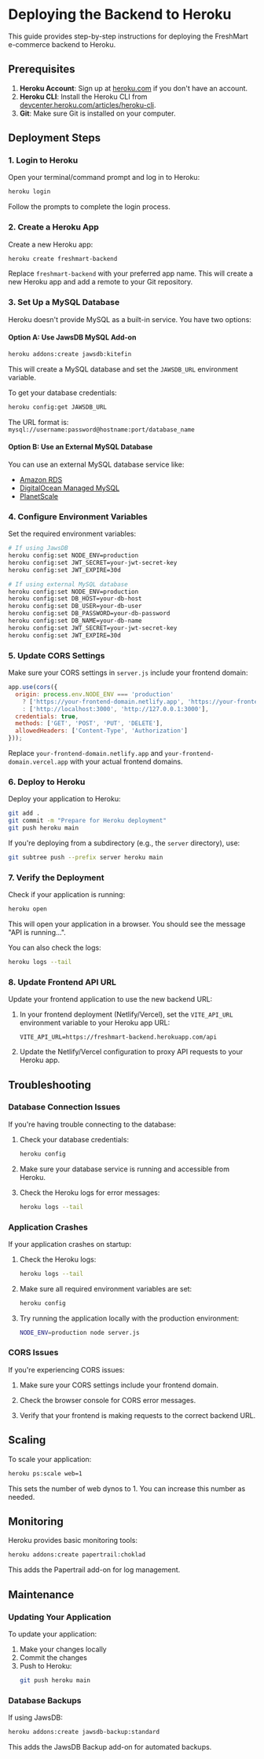 # Deploying the Backend to Heroku

This guide provides step-by-step instructions for deploying the FreshMart e-commerce backend to Heroku.

## Prerequisites

1. **Heroku Account**: Sign up at [heroku.com](https://heroku.com) if you don't have an account.
2. **Heroku CLI**: Install the Heroku CLI from [devcenter.heroku.com/articles/heroku-cli](https://devcenter.heroku.com/articles/heroku-cli).
3. **Git**: Make sure Git is installed on your computer.

## Deployment Steps

### 1. Login to Heroku

Open your terminal/command prompt and log in to Heroku:

```bash
heroku login
```

Follow the prompts to complete the login process.

### 2. Create a Heroku App

Create a new Heroku app:

```bash
heroku create freshmart-backend
```

Replace `freshmart-backend` with your preferred app name. This will create a new Heroku app and add a remote to your Git repository.

### 3. Set Up a MySQL Database

Heroku doesn't provide MySQL as a built-in service. You have two options:

#### Option A: Use JawsDB MySQL Add-on

```bash
heroku addons:create jawsdb:kitefin
```

This will create a MySQL database and set the `JAWSDB_URL` environment variable.

To get your database credentials:

```bash
heroku config:get JAWSDB_URL
```

The URL format is: `mysql://username:password@hostname:port/database_name`

#### Option B: Use an External MySQL Database

You can use an external MySQL database service like:
- [Amazon RDS](https://aws.amazon.com/rds/mysql/)
- [DigitalOcean Managed MySQL](https://www.digitalocean.com/products/managed-databases-mysql/)
- [PlanetScale](https://planetscale.com/)

### 4. Configure Environment Variables

Set the required environment variables:

```bash
# If using JawsDB
heroku config:set NODE_ENV=production
heroku config:set JWT_SECRET=your-jwt-secret-key
heroku config:set JWT_EXPIRE=30d

# If using external MySQL database
heroku config:set NODE_ENV=production
heroku config:set DB_HOST=your-db-host
heroku config:set DB_USER=your-db-user
heroku config:set DB_PASSWORD=your-db-password
heroku config:set DB_NAME=your-db-name
heroku config:set JWT_SECRET=your-jwt-secret-key
heroku config:set JWT_EXPIRE=30d
```

### 5. Update CORS Settings

Make sure your CORS settings in `server.js` include your frontend domain:

```javascript
app.use(cors({
  origin: process.env.NODE_ENV === 'production' 
    ? ['https://your-frontend-domain.netlify.app', 'https://your-frontend-domain.vercel.app'] 
    : ['http://localhost:3000', 'http://127.0.0.1:3000'],
  credentials: true,
  methods: ['GET', 'POST', 'PUT', 'DELETE'],
  allowedHeaders: ['Content-Type', 'Authorization']
}));
```

Replace `your-frontend-domain.netlify.app` and `your-frontend-domain.vercel.app` with your actual frontend domains.

### 6. Deploy to Heroku

Deploy your application to Heroku:

```bash
git add .
git commit -m "Prepare for Heroku deployment"
git push heroku main
```

If you're deploying from a subdirectory (e.g., the `server` directory), use:

```bash
git subtree push --prefix server heroku main
```

### 7. Verify the Deployment

Check if your application is running:

```bash
heroku open
```

This will open your application in a browser. You should see the message "API is running...".

You can also check the logs:

```bash
heroku logs --tail
```

### 8. Update Frontend API URL

Update your frontend application to use the new backend URL:

1. In your frontend deployment (Netlify/Vercel), set the `VITE_API_URL` environment variable to your Heroku app URL:
   ```
   VITE_API_URL=https://freshmart-backend.herokuapp.com/api
   ```

2. Update the Netlify/Vercel configuration to proxy API requests to your Heroku app.

## Troubleshooting

### Database Connection Issues

If you're having trouble connecting to the database:

1. Check your database credentials:
   ```bash
   heroku config
   ```

2. Make sure your database service is running and accessible from Heroku.

3. Check the Heroku logs for error messages:
   ```bash
   heroku logs --tail
   ```

### Application Crashes

If your application crashes on startup:

1. Check the Heroku logs:
   ```bash
   heroku logs --tail
   ```

2. Make sure all required environment variables are set:
   ```bash
   heroku config
   ```

3. Try running the application locally with the production environment:
   ```bash
   NODE_ENV=production node server.js
   ```

### CORS Issues

If you're experiencing CORS issues:

1. Make sure your CORS settings include your frontend domain.

2. Check the browser console for CORS error messages.

3. Verify that your frontend is making requests to the correct backend URL.

## Scaling

To scale your application:

```bash
heroku ps:scale web=1
```

This sets the number of web dynos to 1. You can increase this number as needed.

## Monitoring

Heroku provides basic monitoring tools:

```bash
heroku addons:create papertrail:choklad
```

This adds the Papertrail add-on for log management.

## Maintenance

### Updating Your Application

To update your application:

1. Make your changes locally
2. Commit the changes
3. Push to Heroku:
   ```bash
   git push heroku main
   ```

### Database Backups

If using JawsDB:

```bash
heroku addons:create jawsdb-backup:standard
```

This adds the JawsDB Backup add-on for automated backups.
